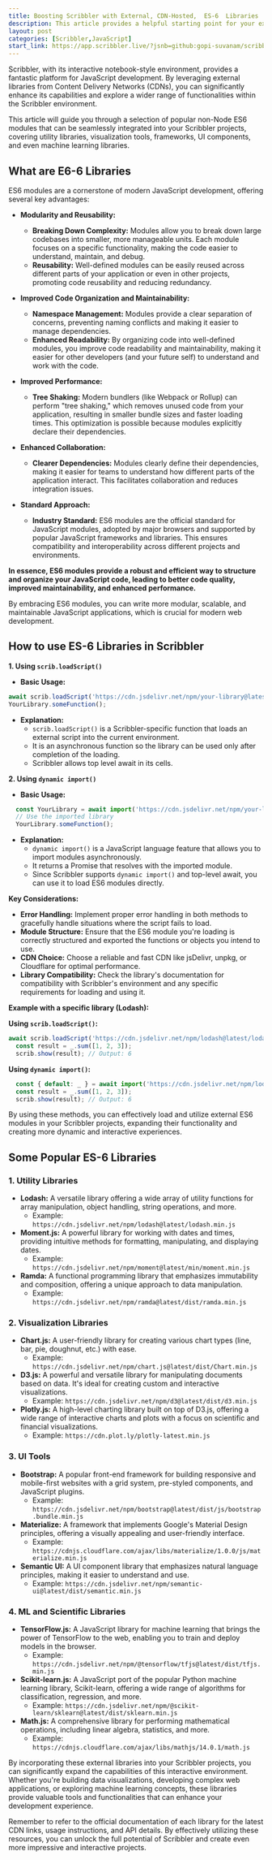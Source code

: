 ```yaml
---
title: Boosting Scribbler with External, CDN-Hosted,  ES-6  Libraries
description: This article provides a helpful starting point for your exploration of ES-6 libraries within the Scribbler environment using CDNs.
layout: post
categories: [Scribbler,JavaScript]
start_link: https://app.scribbler.live/?jsnb=github:gopi-suvanam/scribbler-examples/JavaScript/ES-6-Libraries-in-Scribbler.jsnb
---
```


Scribbler, with its interactive notebook-style environment, provides a fantastic platform for JavaScript development. By leveraging external libraries from Content Delivery Networks (CDNs), you can significantly enhance its capabilities and explore a wider range of functionalities within the Scribbler environment.

This article will guide you through a selection of popular non-Node ES6 modules that can be seamlessly integrated into your Scribbler projects, covering utility libraries, visualization tools, frameworks, UI components, and even machine learning libraries.

## What are E6-6 Libraries


ES6 modules are a cornerstone of modern JavaScript development, offering several key advantages:

* **Modularity and Reusability:**
    * **Breaking Down Complexity:** Modules allow you to break down large codebases into smaller, more manageable units. Each module focuses on a specific functionality, making the code easier to understand, maintain, and debug.
    * **Reusability:** Well-defined modules can be easily reused across different parts of your application or even in other projects, promoting code reusability and reducing redundancy.

* **Improved Code Organization and Maintainability:**
    * **Namespace Management:** Modules provide a clear separation of concerns, preventing naming conflicts and making it easier to manage dependencies. 
    * **Enhanced Readability:** By organizing code into well-defined modules, you improve code readability and maintainability, making it easier for other developers (and your future self) to understand and work with the code.

* **Improved Performance:**
    * **Tree Shaking:** Modern bundlers (like Webpack or Rollup) can perform "tree shaking," which removes unused code from your application, resulting in smaller bundle sizes and faster loading times. This optimization is possible because modules explicitly declare their dependencies.

* **Enhanced Collaboration:**
    * **Clearer Dependencies:** Modules clearly define their dependencies, making it easier for teams to understand how different parts of the application interact. This facilitates collaboration and reduces integration issues.

* **Standard Approach:**
    * **Industry Standard:** ES6 modules are the official standard for JavaScript modules, adopted by major browsers and supported by popular JavaScript frameworks and libraries. This ensures compatibility and interoperability across different projects and environments.

**In essence, ES6 modules provide a robust and efficient way to structure and organize your JavaScript code, leading to better code quality, improved maintainability, and enhanced performance.** 

By embracing ES6 modules, you can write more modular, scalable, and maintainable JavaScript applications, which is crucial for modern web development.

## How to use ES-6 Libraries in Scribbler

**1. Using `scrib.loadScript()`**

* **Basic Usage:**

```javascript
await scrib.loadScript('https://cdn.jsdelivr.net/npm/your-library@latest/dist/your-library.min.js');
YourLibrary.someFunction(); 

```

* **Explanation:**
    * `scrib.loadScript()` is a Scribbler-specific function that loads an external script into the current environment.
    * It is an asynchronous function so the library can be used only after completion of the loading.
    * Scribbler allows top  level await in its cells.

**2. Using `dynamic import()`**

* **Basic Usage:**

```javascript
  const YourLibrary = await import('https://cdn.jsdelivr.net/npm/your-library@latest/dist/your-library.min.js');
  // Use the imported library
  YourLibrary.someFunction();
```

* **Explanation:**
    * `dynamic import()` is a JavaScript language feature that allows you to import modules asynchronously.
    * It returns a Promise that resolves with the imported module.
    * Since Scribbler supports `dynamic import()` and top-level await, you can use it to load ES6 modules directly.

**Key Considerations:**

* **Error Handling:** Implement proper error handling in both methods to gracefully handle situations where the script fails to load.
* **Module Structure:** Ensure that the ES6 module you're loading is correctly structured and exported the functions or objects you intend to use.
* **CDN Choice:** Choose a reliable and fast CDN like jsDelivr, unpkg, or Cloudflare for optimal performance.
* **Library Compatibility:** Check the library's documentation for compatibility with Scribbler's environment and any specific requirements for loading and using it.

**Example with a specific library (Lodash):**

**Using `scrib.loadScript()`:**

```javascript
await scrib.loadScript('https://cdn.jsdelivr.net/npm/lodash@latest/lodash.min.js');, 
  const result = _.sum([1, 2, 3]); 
  scrib.show(result); // Output: 6
```

**Using `dynamic import()`:**

```javascript
  const { default: _ } = await import('https://cdn.jsdelivr.net/npm/lodash@latest/lodash.min.js');
  const result = _.sum([1, 2, 3]); 
  scrib.show(result); // Output: 6

```

By using these methods, you can effectively load and utilize external ES6 modules in your Scribbler projects, expanding their functionality and creating more dynamic and interactive experiences.


## Some Popular ES-6 Libraries

### **1. Utility Libraries**

* **Lodash:** A versatile library offering a wide array of utility functions for array manipulation, object handling, string operations, and more. 
    * Example: `https://cdn.jsdelivr.net/npm/lodash@latest/lodash.min.js`
* **Moment.js:** A powerful library for working with dates and times, providing intuitive methods for formatting, manipulating, and displaying dates.
    * Example: `https://cdn.jsdelivr.net/npm/moment@latest/min/moment.min.js`
* **Ramda:** A functional programming library that emphasizes immutability and composition, offering a unique approach to data manipulation.
    * Example: `https://cdn.jsdelivr.net/npm/ramda@latest/dist/ramda.min.js`

### **2. Visualization Libraries**

* **Chart.js:** A user-friendly library for creating various chart types (line, bar, pie, doughnut, etc.) with ease.
    * Example: `https://cdn.jsdelivr.net/npm/chart.js@latest/dist/Chart.min.js`
* **D3.js:** A powerful and versatile library for manipulating documents based on data. It's ideal for creating custom and interactive visualizations.
    * Example: `https://cdn.jsdelivr.net/npm/d3@latest/dist/d3.min.js`
* **Plotly.js:** A high-level charting library built on top of D3.js, offering a wide range of interactive charts and plots with a focus on scientific and financial visualizations.
    * Example: `https://cdn.plot.ly/plotly-latest.min.js`

### **3. UI Tools**

* **Bootstrap:** A popular front-end framework for building responsive and mobile-first websites with a grid system, pre-styled components, and JavaScript plugins.
    * Example: `https://cdn.jsdelivr.net/npm/bootstrap@latest/dist/js/bootstrap.bundle.min.js`
* **Materialize:** A framework that implements Google's Material Design principles, offering a visually appealing and user-friendly interface.
    * Example: `https://cdnjs.cloudflare.com/ajax/libs/materialize/1.0.0/js/materialize.min.js`
* **Semantic UI:** A UI component library that emphasizes natural language principles, making it easier to understand and use.
    * Example: `https://cdn.jsdelivr.net/npm/semantic-ui@latest/dist/semantic.min.js`

### **4. ML and Scientific Libraries**

* **TensorFlow.js:** A JavaScript library for machine learning that brings the power of TensorFlow to the web, enabling you to train and deploy models in the browser.
    * Example: `https://cdn.jsdelivr.net/npm/@tensorflow/tfjs@latest/dist/tfjs.min.js`
* **Scikit-learn.js:** A JavaScript port of the popular Python machine learning library, Scikit-learn, offering a wide range of algorithms for classification, regression, and more.
    * Example: `https://cdn.jsdelivr.net/npm/@scikit-learn/sklearn@latest/dist/sklearn.min.js`
* **Math.js:** A comprehensive library for performing mathematical operations, including linear algebra, statistics, and more.
    * Example: `https://cdnjs.cloudflare.com/ajax/libs/mathjs/14.0.1/math.js`


By incorporating these external libraries into your Scribbler projects, you can significantly expand the capabilities of this interactive environment. Whether you're building data visualizations, developing complex web applications, or exploring machine learning concepts, these libraries provide valuable tools and functionalities that can enhance your development experience.

Remember to refer to the official documentation of each library for the latest CDN links, usage instructions, and API details. By effectively utilizing these resources, you can unlock the full potential of Scribbler and create even more impressive and interactive projects.


